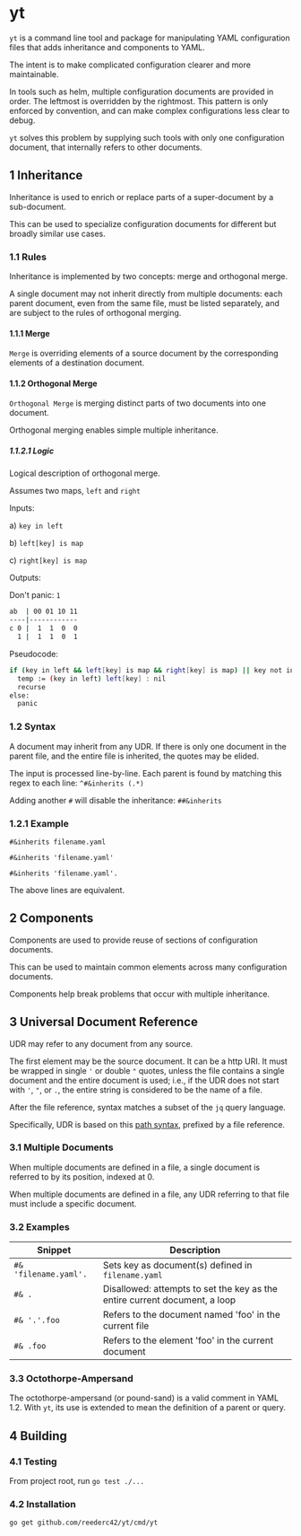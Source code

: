 # yt

`yt` is a command line tool and package for manipulating YAML configuration 
files that adds inheritance and components to YAML.

The intent is to make complicated configuration clearer and more maintainable.

In tools such as helm, multiple configuration documents are provided in order.
The leftmost is overridden by the rightmost. This pattern is only enforced by
convention, and can make complex configurations less clear to debug.

`yt` solves this problem by supplying such tools with only one configuration
document, that internally refers to other documents.

## 1 Inheritance

Inheritance is used to enrich or replace parts of a super-document by a
sub-document.

This can be used to specialize configuration documents for different but broadly
similar use cases.

### 1.1 Rules

Inheritance is implemented by two concepts: merge and orthogonal merge.

A single document may not inherit directly from multiple documents: each parent
document, even from the same file, must be listed separately, and are subject to
the rules of orthogonal merging.

#### 1.1.1 Merge

`Merge` is overriding elements of a source document by the corresponding
elements of a destination document.

#### 1.1.2 Orthogonal Merge

`Orthogonal Merge` is merging distinct parts of two documents into one document.

Orthogonal merging enables simple multiple inheritance.

##### 1.1.2.1 Logic

Logical description of orthogonal merge.

Assumes two maps, `left` and `right`

Inputs:

a) `key in left`

b) `left[key] is map`

c) `right[key] is map`

Outputs:

Don't panic: `1`

```bash
ab  | 00 01 10 11
----|------------
c 0 |  1  1  0  0
  1 |  1  1  0  1
```

Pseudocode:

```bash
if (key in left && left[key] is map && right[key] is map) || key not in left:
  temp := (key in left) left[key] : nil
  recurse
else:
  panic
```

### 1.2 Syntax

A document may inherit from any UDR. If there is only one document in the parent
file, and the entire file is inherited, the quotes may be elided.

The input is processed line-by-line. Each parent is found by matching this regex 
to each line: `^#&inherits (.*)`

Adding another `#` will disable the inheritance: `##&inherits`

### 1.2.1 Example

`#&inherits filename.yaml`

`#&inherits 'filename.yaml'`

`#&inherits 'filename.yaml'.`

The above lines are equivalent.

## 2 Components

Components are used to provide reuse of sections of configuration documents.

This can be used to maintain common elements across many configuration
documents.

Components help break problems that occur with multiple inheritance.

## 3 Universal Document Reference

UDR may refer to any document from any source.

The first element may be the source document. It can be a http URI. It must be
wrapped in single `'` or double `"` quotes, unless the file contains a single
document and the entire document is used; i.e., if the UDR does not start with 
`'`, `"`, or `.`, the entire string is considered to be the name of a file. 

After the file reference, syntax matches a subset of the `jq` query language.

Specifically, UDR is based on this [path syntax](https://github.com/tidwall/gjson#path-syntax),
prefixed by a file reference.

### 3.1 Multiple Documents

When multiple documents are defined in a file, a single document is referred to
by its position, indexed at 0.

When multiple documents are defined in a file, any UDR referring to that file
must include a specific document.

### 3.2 Examples

| Snippet | Description |
|---|---|
| `#& 'filename.yaml'.` | Sets key as document(s) defined in `filename.yaml` |
| `#& .` | Disallowed: attempts to set the key as the entire current document, a loop |
| `#& '.'.foo` | Refers to the document named 'foo' in the current file |
| `#& .foo` | Refers to the element 'foo' in the current document |

### 3.3 Octothorpe-Ampersand

The octothorpe-ampersand (or pound-sand) is a valid comment in YAML 1.2. With 
`yt`, its use is extended to mean the definition of a parent or query.

## 4 Building

### 4.1 Testing

From project root, run `go test ./...`

### 4.2 Installation

`go get github.com/reederc42/yt/cmd/yt`

